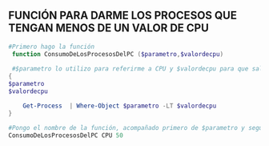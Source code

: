 ## FUNCIÓN PARA DARME LOS PROCESOS QUE TENGAN MENOS DE UN VALOR DE CPU

```Powershell
#Primero hago la función
 function ConsumoDeLosProcesosDelPC ($parametro,$valordecpu) 
 
 #$parametro lo utilizo para referirme a CPU y $valordecpu para que salgan procesos con cpu menor que ese número.
{
$parametro
$valordecpu

    Get-Process  | Where-Object $parametro -LT $valordecpu
}

#Pongo el nombre de la función, acompañado primero de $parametro y seguido de $valorcpu
ConsumoDeLosProcesosDelPC CPU 50 

```
